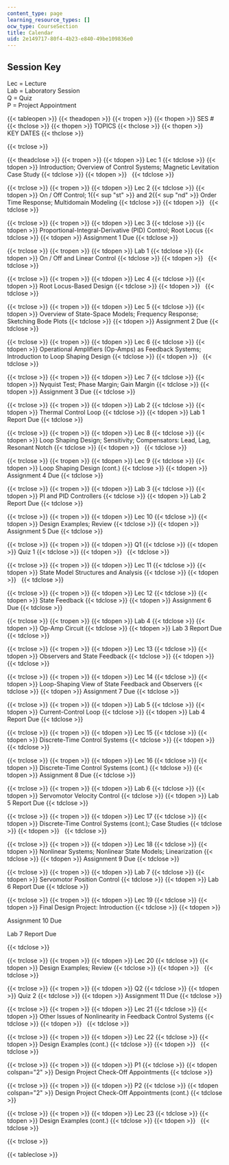 ```yaml
---
content_type: page
learning_resource_types: []
ocw_type: CourseSection
title: Calendar
uid: 2e149717-80f4-4b23-e840-49be109836e0
---
```


Session Key
-----------

Lec = Lecture  
Lab = Laboratory Session  
Q = Quiz  
P = Project Appointment

{{< tableopen >}}
{{< theadopen >}}
{{< tropen >}}
{{< thopen >}}
SES #
{{< thclose >}}
{{< thopen >}}
TOPICS
{{< thclose >}}
{{< thopen >}}
KEY DATES
{{< thclose >}}

{{< trclose >}}

{{< theadclose >}}
{{< tropen >}}
{{< tdopen >}}
Lec 1
{{< tdclose >}}
{{< tdopen >}}
Introduction; Overview of Control Systems; Magnetic Levitation Case Study
{{< tdclose >}}
{{< tdopen >}}
 
{{< tdclose >}}

{{< trclose >}}
{{< tropen >}}
{{< tdopen >}}
Lec 2
{{< tdclose >}}
{{< tdopen >}}
On / Off Control; 1{{< sup "st" >}} and 2{{< sup "nd" >}} Order Time Response; Multidomain Modeling
{{< tdclose >}}
{{< tdopen >}}
 
{{< tdclose >}}

{{< trclose >}}
{{< tropen >}}
{{< tdopen >}}
Lec 3
{{< tdclose >}}
{{< tdopen >}}
Proportional-Integral-Derivative (PID) Control; Root Locus
{{< tdclose >}}
{{< tdopen >}}
Assignment 1 Due
{{< tdclose >}}

{{< trclose >}}
{{< tropen >}}
{{< tdopen >}}
Lab 1
{{< tdclose >}}
{{< tdopen >}}
On / Off and Linear Control
{{< tdclose >}}
{{< tdopen >}}
 
{{< tdclose >}}

{{< trclose >}}
{{< tropen >}}
{{< tdopen >}}
Lec 4
{{< tdclose >}}
{{< tdopen >}}
Root Locus-Based Design
{{< tdclose >}}
{{< tdopen >}}
 
{{< tdclose >}}

{{< trclose >}}
{{< tropen >}}
{{< tdopen >}}
Lec 5
{{< tdclose >}}
{{< tdopen >}}
Overview of State-Space Models; Frequency Response; Sketching Bode Plots
{{< tdclose >}}
{{< tdopen >}}
Assignment 2 Due
{{< tdclose >}}

{{< trclose >}}
{{< tropen >}}
{{< tdopen >}}
Lec 6
{{< tdclose >}}
{{< tdopen >}}
Operational Amplifiers (Op-Amps) as Feedback Systems; Introduction to Loop Shaping Design
{{< tdclose >}}
{{< tdopen >}}
 
{{< tdclose >}}

{{< trclose >}}
{{< tropen >}}
{{< tdopen >}}
Lec 7
{{< tdclose >}}
{{< tdopen >}}
Nyquist Test; Phase Margin; Gain Margin
{{< tdclose >}}
{{< tdopen >}}
Assignment 3 Due
{{< tdclose >}}

{{< trclose >}}
{{< tropen >}}
{{< tdopen >}}
Lab 2
{{< tdclose >}}
{{< tdopen >}}
Thermal Control Loop
{{< tdclose >}}
{{< tdopen >}}
Lab 1 Report Due
{{< tdclose >}}

{{< trclose >}}
{{< tropen >}}
{{< tdopen >}}
Lec 8
{{< tdclose >}}
{{< tdopen >}}
Loop Shaping Design; Sensitivity; Compensators: Lead, Lag, Resonant Notch
{{< tdclose >}}
{{< tdopen >}}
 
{{< tdclose >}}

{{< trclose >}}
{{< tropen >}}
{{< tdopen >}}
Lec 9
{{< tdclose >}}
{{< tdopen >}}
Loop Shaping Design (cont.)
{{< tdclose >}}
{{< tdopen >}}
Assignment 4 Due
{{< tdclose >}}

{{< trclose >}}
{{< tropen >}}
{{< tdopen >}}
Lab 3
{{< tdclose >}}
{{< tdopen >}}
PI and PID Controllers
{{< tdclose >}}
{{< tdopen >}}
Lab 2 Report Due
{{< tdclose >}}

{{< trclose >}}
{{< tropen >}}
{{< tdopen >}}
Lec 10
{{< tdclose >}}
{{< tdopen >}}
Design Examples; Review
{{< tdclose >}}
{{< tdopen >}}
Assignment 5 Due
{{< tdclose >}}

{{< trclose >}}
{{< tropen >}}
{{< tdopen >}}
Q1
{{< tdclose >}}
{{< tdopen >}}
Quiz 1
{{< tdclose >}}
{{< tdopen >}}
 
{{< tdclose >}}

{{< trclose >}}
{{< tropen >}}
{{< tdopen >}}
Lec 11
{{< tdclose >}}
{{< tdopen >}}
State Model Structures and Analysis
{{< tdclose >}}
{{< tdopen >}}
 
{{< tdclose >}}

{{< trclose >}}
{{< tropen >}}
{{< tdopen >}}
Lec 12
{{< tdclose >}}
{{< tdopen >}}
State Feedback
{{< tdclose >}}
{{< tdopen >}}
Assignment 6 Due
{{< tdclose >}}

{{< trclose >}}
{{< tropen >}}
{{< tdopen >}}
Lab 4
{{< tdclose >}}
{{< tdopen >}}
Op-Amp Circuit
{{< tdclose >}}
{{< tdopen >}}
Lab 3 Report Due
{{< tdclose >}}

{{< trclose >}}
{{< tropen >}}
{{< tdopen >}}
Lec 13
{{< tdclose >}}
{{< tdopen >}}
Observers and State Feedback
{{< tdclose >}}
{{< tdopen >}}
 
{{< tdclose >}}

{{< trclose >}}
{{< tropen >}}
{{< tdopen >}}
Lec 14
{{< tdclose >}}
{{< tdopen >}}
Loop-Shaping View of State Feedback and Observers
{{< tdclose >}}
{{< tdopen >}}
Assignment 7 Due
{{< tdclose >}}

{{< trclose >}}
{{< tropen >}}
{{< tdopen >}}
Lab 5
{{< tdclose >}}
{{< tdopen >}}
Current-Control Loop
{{< tdclose >}}
{{< tdopen >}}
Lab 4 Report Due
{{< tdclose >}}

{{< trclose >}}
{{< tropen >}}
{{< tdopen >}}
Lec 15
{{< tdclose >}}
{{< tdopen >}}
Discrete-Time Control Systems
{{< tdclose >}}
{{< tdopen >}}
 
{{< tdclose >}}

{{< trclose >}}
{{< tropen >}}
{{< tdopen >}}
Lec 16
{{< tdclose >}}
{{< tdopen >}}
Discrete-Time Control Systems (cont.)
{{< tdclose >}}
{{< tdopen >}}
Assignment 8 Due
{{< tdclose >}}

{{< trclose >}}
{{< tropen >}}
{{< tdopen >}}
Lab 6
{{< tdclose >}}
{{< tdopen >}}
Servomotor Velocity Control
{{< tdclose >}}
{{< tdopen >}}
Lab 5 Report Due
{{< tdclose >}}

{{< trclose >}}
{{< tropen >}}
{{< tdopen >}}
Lec 17
{{< tdclose >}}
{{< tdopen >}}
Discrete-Time Control Systems (cont.); Case Studies
{{< tdclose >}}
{{< tdopen >}}
 
{{< tdclose >}}

{{< trclose >}}
{{< tropen >}}
{{< tdopen >}}
Lec 18
{{< tdclose >}}
{{< tdopen >}}
Nonlinear Systems; Nonlinear State Models; Linearization
{{< tdclose >}}
{{< tdopen >}}
Assignment 9 Due
{{< tdclose >}}

{{< trclose >}}
{{< tropen >}}
{{< tdopen >}}
Lab 7
{{< tdclose >}}
{{< tdopen >}}
Servomotor Position Control
{{< tdclose >}}
{{< tdopen >}}
Lab 6 Report Due
{{< tdclose >}}

{{< trclose >}}
{{< tropen >}}
{{< tdopen >}}
Lec 19
{{< tdclose >}}
{{< tdopen >}}
Final Design Project: Introduction
{{< tdclose >}}
{{< tdopen >}}


Assignment 10 Due

Lab 7 Report Due


{{< tdclose >}}

{{< trclose >}}
{{< tropen >}}
{{< tdopen >}}
Lec 20
{{< tdclose >}}
{{< tdopen >}}
Design Examples; Review
{{< tdclose >}}
{{< tdopen >}}
 
{{< tdclose >}}

{{< trclose >}}
{{< tropen >}}
{{< tdopen >}}
Q2
{{< tdclose >}}
{{< tdopen >}}
Quiz 2
{{< tdclose >}}
{{< tdopen >}}
Assignment 11 Due
{{< tdclose >}}

{{< trclose >}}
{{< tropen >}}
{{< tdopen >}}
Lec 21
{{< tdclose >}}
{{< tdopen >}}
Other Issues of Nonlinearity in Feedback Control Systems
{{< tdclose >}}
{{< tdopen >}}
 
{{< tdclose >}}

{{< trclose >}}
{{< tropen >}}
{{< tdopen >}}
Lec 22
{{< tdclose >}}
{{< tdopen >}}
Design Examples (cont.)
{{< tdclose >}}
{{< tdopen >}}
 
{{< tdclose >}}

{{< trclose >}}
{{< tropen >}}
{{< tdopen >}}
P1
{{< tdclose >}}
{{< tdopen colspan="2" >}}
Design Project Check-Off Appointments
{{< tdclose >}}

{{< trclose >}}
{{< tropen >}}
{{< tdopen >}}
P2
{{< tdclose >}}
{{< tdopen colspan="2" >}}
Design Project Check-Off Appointments (cont.)
{{< tdclose >}}

{{< trclose >}}
{{< tropen >}}
{{< tdopen >}}
Lec 23
{{< tdclose >}}
{{< tdopen >}}
Design Examples (cont.)
{{< tdclose >}}
{{< tdopen >}}
 
{{< tdclose >}}

{{< trclose >}}

{{< tableclose >}}